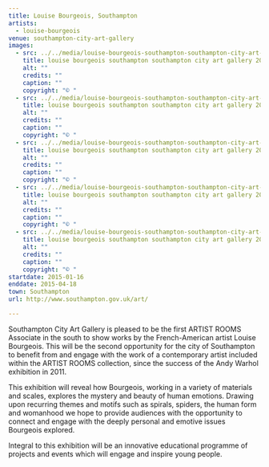 ```yaml
---
title: Louise Bourgeois, Southampton
artists:
  - louise-bourgeois
venue: southampton-city-art-gallery
images:
  - src: ../../media/louise-bourgeois-southampton-southampton-city-art-gallery-2015-01-16-0.webp
    title: louise bourgeois southampton southampton city art gallery 2015 01 16 0
    alt: ""
    credits: ""
    caption: ""
    copyright: "© "
  - src: ../../media/louise-bourgeois-southampton-southampton-city-art-gallery-2015-01-16-1.webp
    title: louise bourgeois southampton southampton city art gallery 2015 01 16 1
    alt: ""
    credits: ""
    caption: ""
    copyright: "© "
  - src: ../../media/louise-bourgeois-southampton-southampton-city-art-gallery-2015-01-16-2.webp
    title: louise bourgeois southampton southampton city art gallery 2015 01 16 2
    alt: ""
    credits: ""
    caption: ""
    copyright: "© "
  - src: ../../media/louise-bourgeois-southampton-southampton-city-art-gallery-2015-01-16-3.webp
    title: louise bourgeois southampton southampton city art gallery 2015 01 16 3
    alt: ""
    credits: ""
    caption: ""
    copyright: "© "
  - src: ../../media/louise-bourgeois-southampton-southampton-city-art-gallery-2015-01-16-4.webp
    title: louise bourgeois southampton southampton city art gallery 2015 01 16 4
    alt: ""
    credits: ""
    caption: ""
    copyright: "© "
startdate: 2015-01-16
enddate: 2015-04-18
town: Southampton
url: http://www.southampton.gov.uk/art/

---
```


Southampton City Art Gallery is pleased to be the first ARTIST ROOMS Associate in the south to show works by the French-American artist Louise Bourgeois. This will be the second opportunity for the city of Southampton to benefit from and engage with the work of a contemporary artist included within the ARTIST ROOMS collection, since the success of the Andy Warhol exhibition in 2011.

This exhibition will reveal how Bourgeois, working in a variety of materials and scales, explores the mystery and beauty of human emotions. Drawing upon recurring themes and motifs such as spirals, spiders, the human form and womanhood we hope to provide audiences with the opportunity to connect and engage with the deeply personal and emotive issues Bourgeois explored.

Integral to this exhibition will be an innovative educational programme of projects and events which will engage and inspire young people.